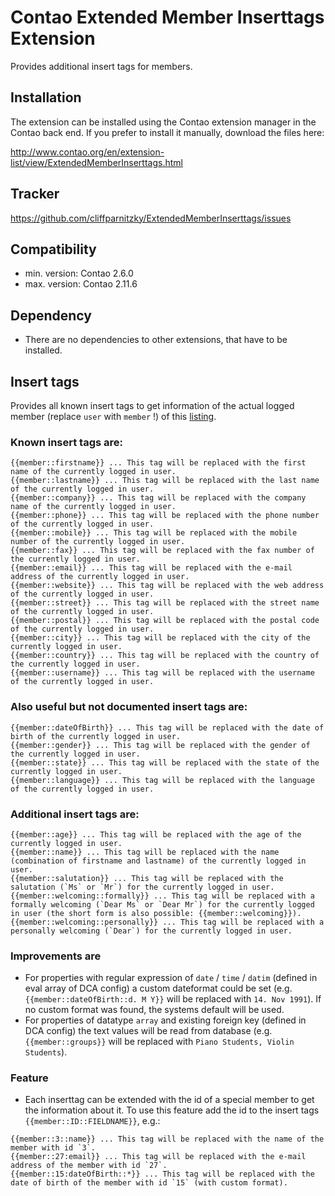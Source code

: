 Contao Extended Member Inserttags Extension
===========================================

Provides additional insert tags for members.


Installation
------------

The extension can be installed using the Contao extension manager in the Contao
back end. If you prefer to install it manually, download the files here:

http://www.contao.org/en/extension-list/view/ExtendedMemberInserttags.html


Tracker
-------

https://github.com/cliffparnitzky/ExtendedMemberInserttags/issues


Compatibility
-------------

- min. version: Contao 2.6.0
- max. version: Contao 2.11.6


Dependency
----------

- There are no dependencies to other extensions, that have to be installed.


Insert tags
-----------

Provides all known insert tags to get information of the actual logged member (replace `user` with `member` !) of this [listing](http://contao.org/en/insert-tags.html#user-properties).

### Known insert tags are:

~~~~
{{member::firstname}} ... This tag will be replaced with the first name of the currently logged in user.
{{member::lastname}} ... This tag will be replaced with the last name of the currently logged in user.
{{member::company}} ... This tag will be replaced with the company name of the currently logged in user.
{{member::phone}} ... This tag will be replaced with the phone number of the currently logged in user.
{{member::mobile}} ... This tag will be replaced with the mobile number of the currently logged in user.
{{member::fax}} ... This tag will be replaced with the fax number of the currently logged in user.
{{member::email}} ... This tag will be replaced with the e-mail address of the currently logged in user.
{{member::website}} ... This tag will be replaced with the web address of the currently logged in user.
{{member::street}} ... This tag will be replaced with the street name of the currently logged in user.
{{member::postal}} ... This tag will be replaced with the postal code of the currently logged in user.
{{member::city}} ... This tag will be replaced with the city of the currently logged in user.
{{member::country}} ... This tag will be replaced with the country of the currently logged in user.
{{member::username}} ... This tag will be replaced with the username of the currently logged in user.
~~~~

### Also useful but not documented insert tags are:

~~~~
{{member::dateOfBirth}} ... This tag will be replaced with the date of birth of the currently logged in user.
{{member::gender}} ... This tag will be replaced with the gender of the currently logged in user.
{{member::state}} ... This tag will be replaced with the state of the currently logged in user.
{{member::language}} ... This tag will be replaced with the language of the currently logged in user.
~~~~

### Additional insert tags are:

~~~~
{{member::age}} ... This tag will be replaced with the age of the currently logged in user.
{{member::name}} ... This tag will be replaced with the name (combination of firstname and lastname) of the currently logged in user.
{{member::salutation}} ... This tag will be replaced with the salutation (`Ms` or `Mr`) for the currently logged in user.
{{member::welcoming::formally}} ... This tag will be replaced with a formally welcoming (`Dear Ms` or `Dear Mr`) for the currently logged in user (the short form is also possible: {{member::welcoming}}).
{{member::welcoming::personally}} ... This tag will be replaced with a personally welcoming (`Dear`) for the currently logged in user.
~~~~

### Improvements are

- For properties with regular expression of `date` / `time` / `datim` (defined in eval array of DCA config) a custom dateformat could be set (e.g. `{{member::dateOfBirth::d. M Y}}` will be replaced with `14. Nov 1991`). If no custom format was found, the systems default will be used.
- For properties of datatype `array` and existing foreign key (defined in DCA config) the text values will be read from database (e.g. `{{member::groups}}` will be replaced with `Piano Students, Violin Students`).

### Feature

* Each inserttag can be extended with the id of a special member to get the information about it. To use this feature add the id to the insert tags `{{member::ID::FIELDNAME}}`, e.g.:

~~~~
{{member::3::name}} ... This tag will be replaced with the name of the member with id `3`.
{{member::27:email}} ... This tag will be replaced with the e-mail address of the member with id `27`.
{{member::15:dateOfBirth::*}} ... This tag will be replaced with the date of birth of the member with id `15` (with custom format).
~~~~